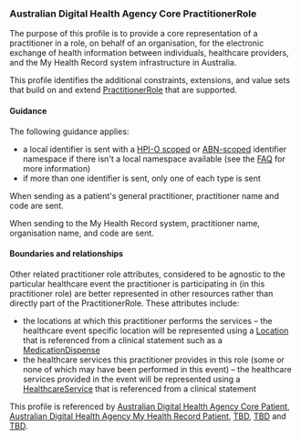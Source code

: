 ### Australian Digital Health Agency Core PractitionerRole
The purpose of this profile is to provide a core representation of a practitioner in a role, on behalf of an organisation, for the electronic exchange of health information between individuals, healthcare providers, and the My Health Record system infrastructure in Australia.

This profile identifies the additional constraints, extensions, and value sets that build on and extend [PractitionerRole](http://hl7.org/fhir/R4/practitionerrole.html) that are supported. 

#### Guidance
The following guidance applies:
<ul> 
    <li>a local identifier is sent with a <a href="http://ns.electronichealth.net.au/id/hpio-scoped/service-provider-individual/1.0/index.html">HPI-O scoped</a> or <a href="http://ns.electronichealth.net.au/id/abn-scoped/service-provider-individual/1.0/index.html">ABN-scoped</a> identifier namespace if there isn't a local namespace available (see the <a href="https://github.com/AuDigitalHealth/ci-fhir-r4/wiki/Frequently-Asked-Questions">FAQ</a> for more information)</li>
    <li>if more than one identifier is sent, only one of each type is sent</li>
</ul>

When sending as a patient's general practitioner, practitioner name and code are sent.

When sending to the My Health Record system, practitioner name, organisation name, and code are sent.

#### Boundaries and relationships
Other related practitioner role attributes, considered to be agnostic to the particular healthcare event the practitioner is participating in (in this practitioner role) are better represented in other resources rather than directly part of the PractitionerRole. These attributes include:
* the locations at which this practitioner performs the services – the healthcare event specific location will be represented using a [Location](https://www.hl7.org/fhir/location.html) that is referenced from a clinical statement such as a [MedicationDispense](http://hl7.org/fhir/R4/medicationdispense.html)
* the healthcare services this practitioner provides in this role (some or none of which may have been performed in this event) – the healthcare services provided in the event will be represented using a [HealthcareService](https://www.hl7.org/fhir/healthcareservice.html) that is referenced from a clinical statement

This profile is referenced by 
[Australian Digital Health Agency Core Patient](StructureDefinition-dh-patient-core-1.html), 
[Australian Digital Health Agency My Health Record Patient](StructureDefinition-dh-patient-mhr-1.html),
[TBD](StructureDefinition-TBD-1.html), 
[TBD](StructureDefinition-TBD-1.html) and
[TBD](StructureDefinition-TBD-1.html).